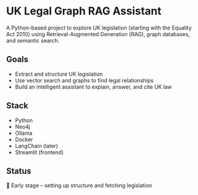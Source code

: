 # UK Legal Graph RAG Assistant

A Python-based project to explore UK legislation (starting with the Equality Act 2010) using Retrieval-Augmented Generation (RAG), graph databases, and semantic search.

## Goals
- Extract and structure UK legislation
- Use vector search and graphs to find legal relationships
- Build an intelligent assistant to explain, answer, and cite UK law

## Stack
- Python
- Neo4j
- Ollama
- Docker
- LangChain (later)
- Streamlit (frontend)

## Status
🚧 Early stage – setting up structure and fetching legislation
